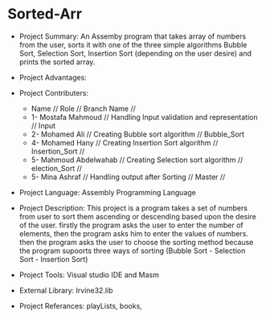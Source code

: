 # Sorted-Arr
- Project Summary:
An Assemby program that takes array of numbers from the user, sorts it with one of the three simple algorithms
Bubble Sort, Selection Sort, Insertion Sort (depending on the user desire) and prints the sorted array.

- Project Advantages:


- Project Contributers:	
	- Name	//					 	   Role //					           Branch Name //
	-	1- Mostafa Mahmoud //				Handling Input validation and representation //  	Input			
	-	2- Mohamed Ali //					Creating Bubble sort algorithm //				Bubble_Sort
	-	4- Mohamed Hany	//				Creating Insertion Sort algorithm //			Insertion_Sort //
	-	5- Mahmoud Abdelwahab //				Creating Selection sort algorithm //			election_Sort //
	-	5- Mina Ashraf //					Handling  output after Sorting // 				Master //

	
- Project Language:		Assembly Programming Language 	



- Project Description:
This project is a program takes a set of numbers from user to sort them ascending or descending based upon 
the desire of the user. firstly the program asks the user to enter the number of elements, then the program
asks him to enter the values of numbers. then the program asks the user to choose the sorting method because 
the program supoorts three ways of sorting (Bubble Sort - Selection Sort - Insertion Sort)

- Project Tools:		Visual studio IDE and Masm 

- External Library:		Irvine32.lib

- Project Referances: playLists, books,  

